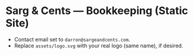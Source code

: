 # Sarg & Cents — Bookkeeping (Static Site)

- Contact email set to `darron@sargeandcents.com`.
- Replace `assets/logo.svg` with your real logo (same name), if desired.
